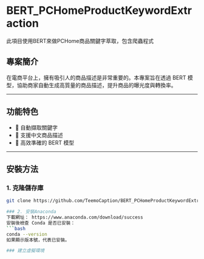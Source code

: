# BERT_PCHomeProductKeywordExtraction
此項目使用BERT來做PCHome商品關鍵字萃取，包含爬蟲程式

## 專案簡介
在電商平台上，擁有吸引人的商品描述是非常重要的。本專案旨在透過 BERT 模型，協助商家自動生成高質量的商品描述，提升商品的曝光度與轉換率。

---

## 功能特色
- 🔹 自動擷取關鍵字
- 🔹 支援中文商品描述
- 🔹 高效準確的 BERT 模型

---

## 安裝方法
### 1. 克隆儲存庫
```bash
git clone https://github.com/TeemoCaption/BERT_PCHomeProductKeywordExtraction.git

### 2. 安裝Anaconda
下載網址： https://www.anaconda.com/download/success
安裝後檢查 Conda 是否已安裝： 
```bash
conda --version
如果顯示版本號，代表已安裝。

### 建立虛擬環境

